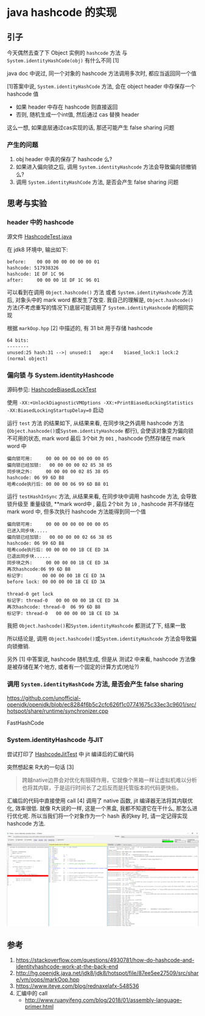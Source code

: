 # java hashcode 的实现

## 引子

今天偶然去查了下 Object 实例的 `hashcode` 方法 与 `System.identityHashCode(obj)` 
有什么不同 [1]

java doc 中说过, 同一个对象的 hashcode 方法调用多次时, 都应当返回同一个值 

[1]答案中说,  `System.identityHashCode` 方法, 会在 object header 中存保存一个 hashcode 值

- 如果 header 中存在 hashcode 则直接返回
- 否则, 随机生成一个int值, 然后通过 cas 替换 header

这么一想, 如果底层通过cas实现的话, 那还可能产生 false sharing 问题

### 产生的问题

1. obj header 中真的保存了 hashcode 么?
2. 如果进入偏向锁之后, 调用 `System.identityHashcode` 方法会导致偏向锁撤销么?
3. 调用 `System.identityHashCode` 方法, 是否会产生 false sharing 问题

## 思考与实验

### header 中的 hashcode

源文件 [HashcodeTest.java](./HashcodeTest.java)

在 jdk8 环境中, 输出如下:

```
before:    00 00 00 00 00 00 00 01
hashcode: 517938326
hashcode: 1E DF 1C 96
after:     00 00 00 1E DF 1C 96 01
```

可以看到在调用 `Object.hashcode()` 方法 或者 `System.identityHashcode` 方法后, 对象头中的 mark word 都发生了改变.
我自己的理解是, `Object.hashcode()` 方法(不考虑重写的情况下)底层可能调用了 `System.identityHashcode` 的相同实现

根据 `markOop.hpp` [2] 中描述的, 有 31 bit 用于存储 hashcode

```
64 bits:
--------
unused:25 hash:31 -->| unused:1   age:4    biased_lock:1 lock:2 (normal object)
```

### 偏向锁 与 System.identityHashcode

源码参见: [HashcodeBiasedLockTest](./HashcodeBiasedLockTest.java)

使用 `-XX:+UnlockDiagnosticVMOptions -XX:+PrintBiasedLockingStatistics -XX:BiasedLockingStartupDelay=0` 启动

运行 `test` 方法 的结果如下, 从结果来看, 在同步块之外调用 hashcode 方法(`Object.hashcode()`或`System.identityHashcode` 都行), 
会使该对象变为偏向锁不可用的状态, mark word 最后 3个bit 为 `001` , hashcode 仍然存储在 mark word 中

```
偏向锁可用:     00 00 00 00 00 00 00 05
偏向锁已经加锁:   00 00 00 00 02 85 38 05
同步块之外:     00 00 00 00 02 85 38 05
hashcode: 06 99 6D B8
哈希code执行后: 00 00 00 06 99 6D B8 01
```

运行 `testHashInSync` 方法, 从结果来看, 在同步块中调用 hashcode 方法, 会导致锁升级至 重量级锁, 
**mark word中 , 最后 2个bit 为 `10` , hashcode 并不存储在 mark word 中, 但多次执行 hashcode 方法能得到同一个值

```
偏向锁可用:     00 00 00 00 00 00 00 05
已进入同步块.....
偏向锁已经加锁:   00 00 00 00 02 66 38 05
hashcode: 06 99 6D B8
哈希code执行后: 00 00 00 00 1B CE ED 3A
已退出同步块......
同步块之外:     00 00 00 00 1B CE ED 3A
再次hashcode:06 99 6D B8
标记字:       00 00 00 00 1B CE ED 3A
before lock: 00 00 00 00 1B CE ED 3A

thread-0 get lock
标记字: thread-0   00 00 00 00 1B CE ED 3A
再次hashcode: thread-0  06 99 6D B8
标记字: thread-0   00 00 00 00 1B CE ED 3A
```

我把 `Object.hashcode()`和`System.identityHashcode` 都测试了下, 结果一致

所以结论是, 调用 `Object.hashcode()`或`System.identityHashcode` 方法会导致偏向锁撤销.

另外 [1] 中答案说, hashcode 随机生成, 但是从 测试2 中来看, hashcode 方法像是被存储在某个地方, 或者有一个固定的计算方式(地址?)

### 调用 `System.identityHashCode` 方法, 是否会产生 false sharing 

https://github.com/unofficial-openjdk/openjdk/blob/ec8284f6b5c2cfc626f1c07741675c33ec3c9601/src/hotspot/share/runtime/synchronizer.cpp

FastHashCode
    
### System.identityHashcode 与JIT

尝试打印了 [HashcodeJitTest](./HashcodeJitTest.java) 中 jit 编译后的汇编代码

突然想起来 R大的一句话 [3]

> 跨越native边界会对优化有阻碍作用，它就像个黑箱一样让虚拟机难以分析也将其内联，于是运行时间长了之后反而是托管版本的代码更快些。

汇编后的代码中直接使用 call [4] 调用了 native 函数, jit 编译器无法将其内联优化, 效率很低. 就像 R大说的一样, 这是一个黑盒, 
我都不知道它在干什么, 那怎么进行优化呢. 所以当我们将一个对象作为一个 hash 表的key 时, 请一定记得实现 hashcode 方法.

![](./img/jit_identitycode.jpg)


## 参考

1. https://stackoverflow.com/questions/4930781/how-do-hashcode-and-identityhashcode-work-at-the-back-end
2. http://hg.openjdk.java.net/jdk8/jdk8/hotspot/file/87ee5ee27509/src/share/vm/oops/markOop.hpp
3. https://www.iteye.com/blog/rednaxelafx-548536
4. 汇编中的 call
    - http://www.ruanyifeng.com/blog/2018/01/assembly-language-primer.html

